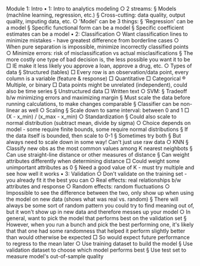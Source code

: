 Module 1: Intro
	• 1: Intro to analytics modeling
		○ 2 streams:
			§ Models (machline learning, regression, etc.)
			§ Cross-cutting: data quality, output quality, imputing data, etc.
		○ 'Model' can be 3 things:
			§ 'Regression' can be a model
			§ Specific functional form can be a model
			§ Specific coefficient estimates can be a model
	• 2: Classification
		○ Want classification lines to minimize mistakes - have greatest difference from borderline cases
		○ When pure separation is impossible, minimize incorrectly classified points
		○ Minimize errors: risk of misclassification vs actual misclasifications
			§ The more costly one type of bad decision is, the less possible you want it to be
				□ IE make it less likely you approve a loan, approve a drug, etc.
		○ Types of data
			§ Structured (tables)
				□ Every row is an observation/data point, every column is a variable (feature & response)
				□ Quantitative
				□ Categorical
					® Multiple, or binary
				□ Data points might be unrelated (independent), could also be time series
			§ Unstructured data
				□ Written text
		○ SVM:
			§ Tradeoff b/w minimizing errors and maximizing margin
			§ Must scale the data before running calculations, to make changes comparable
			§ Classifier can be non-linear as well
		○ Scaling
			§ Scale down to same interval: between 0 and 1
				□ (X - x_min) / (x_max - x_min)
		○ Standardization
			§ Could also scale to normal distribution (subtract mean, divide by sigma)
		○ Choice depends on model - some require finite bounds, some require normal distributions
			§ If the data itself is bounded, then scale to 0-1
			§ Sometimes try both
			§ But always need to scale down in some way! Can't just use raw data
		○ KNN
			§ Classify new obs as the most common values among K nearest neighbots
			§ Can use straight-line distance or other measures of distance
			§ Can weight attributes differently when determining distance
				□ Could weight some unimportant attributes as 0
			§ Need a good value of K - must try multiple and see how well it works
	• 3: Validation
		○ Don't validate on the training set - you already fit it the best you can
		○ Real effects: real relationships b/w attributes and response
		○ Random effects: random fluctuations
		○ Impossible to see the difference between the two, only show up when using the model on new data (shows what was real vs. random)
			§ There will always be some sort of random pattern you could try to find meaning out of, but it won't show up in new data and therefore messes up your model
		○ In general, want to pick the model that performs best on the validation set
			§ However, when you run a bunch and pick the best performing one, it's likely that that one had some randomness that helped it perform slightly better than would otherwise be expected
				□ So would expect future performance to regress to the mean later
		○ Use training dataset to build the model
			§ Use validation dataset to choose which model performs best
			§ Use test set to measure model's out-of-sample quality
			
